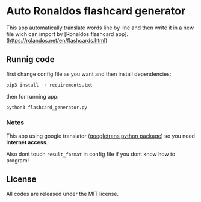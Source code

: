 # Auto Ronaldos flashcard generator

This app automatically translate words line by line and then write it in a new file wich can import by [Ronaldos flashcard app].(https://rolandos.net/en/flashcards.html)


## Runnig code
first change config file as you want and then install dependencies:
``` bash
pip3 install -r requirements.txt
```
then for running app:
```bash
python3 flashcard_generator.py
```

### Notes
This app using google translator ([googletrans python package](https://pypi.python.org/pypi/googletrans)) so you need **internet access**.

Also dont touch ```result_format``` in config file if you dont know how to program!

## License

All codes are released under the MIT license.

